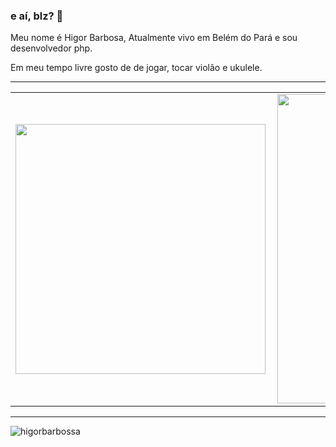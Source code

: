 ### e aí, blz? 👋

Meu nome é Higor Barbosa, Atualmente vivo em Belém do Pará e sou desenvolvedor php.

Em meu tempo livre gosto de de jogar, tocar violão e ukulele.

<p><hr></p>

<center>
<table cellspacing="0" cellpadding="0">
    <tr>
        <td><img width="400px" align="left" src="https://github-readme-stats.vercel.app/api/top-langs/?username=higorbarbossa&hide=html&layout=compact&theme=buefy" /></td>
        <td><img width="495px" align="left" src="https://github-readme-stats.vercel.app/api?username=higorbarbossa&theme=buefy"/></td>
    </tr>   
</table>
</center>   

<p><hr></p>
<p>
    <img src="https://komarev.com/ghpvc/?username=higorbarbossa" alt="higorbarbossa" />
</p>
